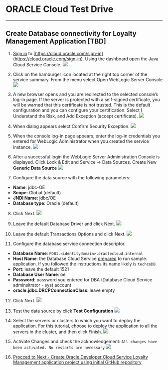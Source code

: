 # ORACLE Cloud Test Drive #
-----
## Create Database connectivity for Loyalty Management Application [TBD] ##

1. [Sign in](sign.in.to.oracle.cloud.md) to [https://cloud.oracle.com/sign-in](https://cloud.oracle.com/sign-in). Using the dashboard open the Java Cloud Service Console.
![](images/00/00.png)

2. Click on the hamburger icon located at the right top corner of the service summary. From the 
menu select Open WebLogic Server Console
![](images/00/01.png)

3. A new browser opens and you are redirected to the selected console’s log-in page. If the server is protected with a self-signed certificate, you will be warned that this certificate is not trusted. This is the default configuration and you can configure your certification. Select I Understand the Risk, and Add Exception (accept certificate). 
![](images/00/02.png)

4. When dialog appears select Confirm Security Exception.
![](images/00/03.png)

5. When the console log-in page appears, enter the log-in credentials you entered for WebLogic Administrator when you created the service instance.
![](images/00/04.png)

6. After a successful login the WebLogic Server Administration Console is displayed. Click Lock & Edit and Service -> Data Sources. Create New **Generic Data Source**
![](images/00/05.png)

7. Configure the data source with the following parameters:
+ **Name**: jdbc-OE
+ **Scope**: Global (default)
+ **JNDI Name**: jdbc/OE
+ **Database type**: Oracle (default)

8. Click Next.
![](images/00/06.png)

9. Leave the default Database Driver and click Next.
![](images/00/07.png) 

10. Leave the default Transactions Options and click Next.
![](images/00/08.png)

11. Configure the database service connection descriptor.
+ **Database Name**: `PDB1.<identitydomain>.oraclecloud.internal`
+ **Host Name**: the Database Cloud Service [prepared](../dbcs-prepare/README.md) to run sample.  application. If you followed the instructions its name likely is `techcoDB`
+ **Port**: leave the default 1521
+ **Database User Name**: oe
+ **Password**: password you entered for DBA (Database Cloud Service adminsitrator - sys) account
+ **oracle.jdbc.DRCPConnectionClass**: leave empty

12. Click Next.
![](images/00/09.png)

13. Test the data source by click **Test Configuration**
![](images/00/10.png)

14. Select the servers or clusters to which you want to deploy the application. For this tutorial, choose to deploy the application to all the servers in the cluster, and then click Finish.
![](images/00/11.png)

15. Activate Changes and check the acknowledgement: `All changes have been activated. No restarts are necessary`
![](images/00/12.png)

16. [Procced to Next - Create Oracle Developer Cloud Service Loyalty Management application project using initial GitHub repository](01.md)
